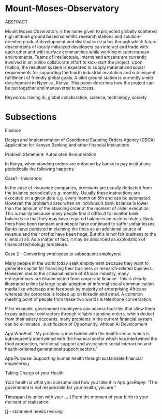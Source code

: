 # Mount-Moses-Observatory
ABSTRACT

Mount Moses Observatory is the name given to projected globally scattered high altitude ground based scientific research stations and solution-oriented product development and distribution studios through which future descendants of locally initialized developers can interact and trade with each other and with surface communities while working in subterranean environments. Teams of intellectuals, interns and artisans are currently involved in an online collaborate effort to kick-start the project. Upon fruition, the resultant system is expected to supply material and social requirements for supporting the fourth industrial revolution and subsequent fulfillment of friendly global goals. A pilot ground station is currently under development in Nyamira, Kenya. This paper describes how the project can be put together and maneuvered to success.

Keywords: mining 4i, global collaboration, science, technology, society

# Subsections

Finance

Design and Implementation of Conditional Standing Orders Agency (CSOA) Application for Kenyan Banking and other financial Institutions

Problem Statement: Automated Remuneration

In Kenya, when standing orders are enforced by banks to pay institutions periodically the following happens:

Case1 - Insurance:

In the case of insurance companies, premiums are usually deducted from the balance periodically e.g. monthly. Usually these instructions are executed on a given date e.g. every month on 5th and can be automated. However, the problem arises when an individual’s bank balance is lower than the amount of the standing order at the moment of order execution. This is mainly because many people find it difficult to monitor bank balances so that they may have required balances on material dates. Bank fines have been rampant and people have continued to suffer unfair losses. Banks have persisted in claiming the fines as an additional source of revenue and their profits have been huge. But this is not fair business to the clients at all. As a matter of fact, it may be described as exploitation of financial technology armateurs.

Case 2 - Converting employees to subsequent employers:

Many people in the world today seek employment because they want to generate capital for financing their business or research-related business. However, due to the artisanal nature of African industry, many entrepreneurs are disconnected from corporate finance. This is clearly illustrated online by large-scale adoption of informal social communication media like whatsapp and facebook by majority of enterprising Africans whereas the corporate is locked up on linkedin and email. A common meeting point of people from these two worlds is telephone conversation.

If for example, government employees can access facilities that allow them to pay artisanal contractors through reliable standing orders, which deduct from their salary accounts, many problems in the current financial system can be eliminated.
Justification of Opportunity: African AI Development

App.WhoAmI: “My problem is intertwined with the health sector which is subsequently intertwined with the financial sector which has intertwined the food production, nutritional support and associated social interaction and health-oriented generational support sectors.”

App.Purpose: Supporting human health through sustainable financial engineering

Taking Charge of your Health

Your health is what you consume and how you take it in
App.govReply: “The government is not responsible for your health, you are.”

Timespan [to union with your … ]
From the moment of your birth to your moment of realisation.

[] - statement needs revising

